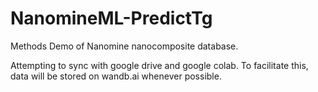 # NanomineML-PredictTg
Methods Demo of Nanomine nanocomposite database.

Attempting to sync with google drive and google colab.
To facilitate this, data will be stored on wandb.ai whenever possible.
